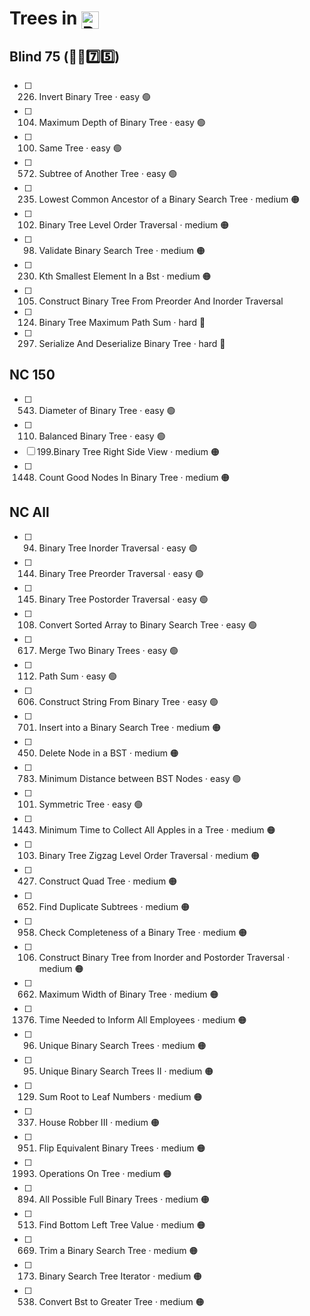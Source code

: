# Trees in <img src="https://upload.wikimedia.org/wikipedia/commons/thumb/c/c3/Python-logo-notext.svg/1869px-Python-logo-notext.svg.png" alt="Python Logo" style="height: 1em; width: auto; vertical-align: sub;">


## Blind 75 (🧑‍🦯7️⃣5️⃣)
- [ ] 226. Invert Binary Tree · easy 🟢 
- [ ] 104. Maximum Depth of Binary Tree · easy 🟢 
- [ ] 100. Same Tree · easy 🟢 
- [ ] 572. Subtree of Another Tree · easy 🟢 
- [ ] 235. Lowest Common Ancestor of a Binary Search Tree · medium 🟠
- [ ] 102. Binary Tree Level Order Traversal · medium 🟠
- [ ] 98. Validate Binary Search Tree · medium 🟠
- [ ] 230. Kth Smallest Element In a Bst · medium 🟠
- [ ] 105. Construct Binary Tree From Preorder And Inorder Traversal
- [ ] 124. Binary Tree Maximum Path Sum · hard 🔴
- [ ] 297. Serialize And Deserialize Binary Tree · hard 🔴

## NC 150
- [ ] 543. Diameter of Binary Tree · easy 🟢 
- [ ] 110. Balanced Binary Tree · easy 🟢 
- [ ] 199.Binary Tree Right Side View · medium 🟠
- [ ] 1448. Count Good Nodes In Binary Tree · medium 🟠

## NC All
- [ ] 94. Binary Tree Inorder Traversal · easy 🟢 
- [ ] 144. Binary Tree Preorder Traversal · easy 🟢 
- [ ] 145. Binary Tree Postorder Traversal · easy 🟢 
- [ ] 108. Convert Sorted Array to Binary Search Tree · easy 🟢 	
- [ ] 617. Merge Two Binary Trees · easy 🟢 
- [ ] 112. Path Sum · easy 🟢 
- [ ] 606. Construct String From Binary Tree · easy 🟢 
- [ ] 701. Insert into a Binary Search Tree · medium 🟠
- [ ] 450. Delete Node in a BST · medium 🟠
- [ ] 783. Minimum Distance between BST Nodes · easy 🟢 
- [ ] 101. Symmetric Tree · easy 🟢 
- [ ] 1443. Minimum Time to Collect All Apples in a Tree · medium 🟠
- [ ] 103. Binary Tree Zigzag Level Order Traversal · medium 🟠
- [ ] 427. Construct Quad Tree · medium 🟠
- [ ] 652. Find Duplicate Subtrees · medium 🟠
- [ ] 958. Check Completeness of a Binary Tree · medium 🟠	
- [ ] 106. Construct Binary Tree from Inorder and Postorder Traversal · medium 🟠
- [ ] 662. Maximum Width of Binary Tree · medium 🟠
- [ ] 1376. Time Needed to Inform All Employees · medium 🟠
- [ ] 96. Unique Binary Search Trees · medium 🟠
- [ ] 95. Unique Binary Search Trees II · medium 🟠
- [ ] 129. Sum Root to Leaf Numbers · medium 🟠
- [ ] 337. House Robber III · medium 🟠
- [ ] 951. Flip Equivalent Binary Trees · medium 🟠
- [ ] 1993. Operations On Tree · medium 🟠
- [ ] 894. All Possible Full Binary Trees · medium 🟠	
- [ ] 513. Find Bottom Left Tree Value · medium 🟠
- [ ] 669. Trim a Binary Search Tree · medium 🟠
- [ ] 173. Binary Search Tree Iterator · medium 🟠
- [ ] 538. Convert Bst to Greater Tree · medium 🟠